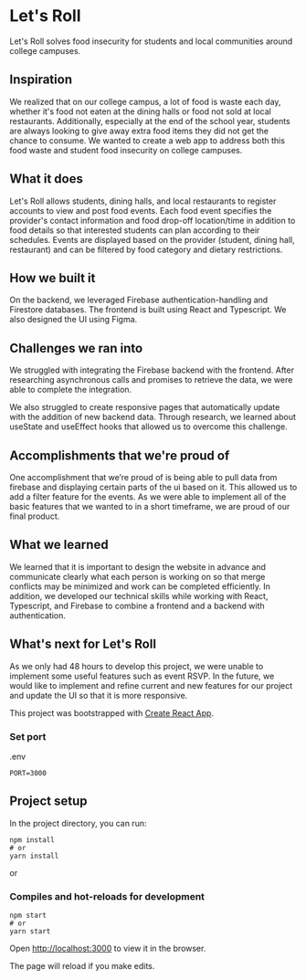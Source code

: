 # Let's Roll

Let's Roll solves food insecurity for students and local communities around college campuses.

## Inspiration
We realized that on our college campus, a lot of food is waste each day, whether it's food not eaten at the dining halls or food not sold at local restaurants. Additionally, especially at the end of the school year, students are always looking to give away extra food items they did not get the chance to consume. We wanted to create a web app to address both this food waste and student food insecurity on college campuses. 


## What it does
Let's Roll allows students, dining halls, and local restaurants to register accounts to view and post food events. Each food event specifies the provider's contact information and food drop-off location/time in addition to food details so that interested students can plan according to their schedules. Events are displayed based on the provider (student, dining hall, restaurant) and can be filtered by food category and dietary restrictions. 


## How we built it
On the backend, we leveraged Firebase authentication-handling and Firestore databases. The frontend is built using React and Typescript. We also designed the UI using Figma.


## Challenges we ran into
We struggled with integrating the Firebase backend with the frontend. After researching asynchronous calls and promises to retrieve the data, we were able to complete the integration. 

We also struggled to create responsive pages that automatically update with the addition of new backend data. Through research, we learned about useState and useEffect hooks that allowed us to overcome this challenge. 


## Accomplishments that we're proud of
One accomplishment that we’re proud of is being able to pull data from firebase and displaying certain parts of the ui based on it. This allowed us to add a filter feature for the events. As we were able to implement all of the basic features that we wanted to in a short timeframe, we are proud of our final product.


## What we learned
We learned that it is important to design the website in advance and communicate clearly what each person is working on so that merge conflicts may be minimized and work can be completed efficiently. In addition, we developed our technical skills while working with React, Typescript, and Firebase to combine a frontend and a backend with authentication.


## What's next for Let's Roll
As we only had 48 hours to develop this project, we were unable to implement some useful features such as event RSVP. In the future, we would like to implement and refine current and new features for our project and update the UI so that it is more responsive.


This project was bootstrapped with [Create React App](https://github.com/facebook/create-react-app).

### Set port
.env
```
PORT=3000
```

## Project setup

In the project directory, you can run:

```
npm install
# or
yarn install
```

or

### Compiles and hot-reloads for development

```
npm start
# or
yarn start
```

Open [http://localhost:3000](http://localhost:3000) to view it in the browser.

The page will reload if you make edits.
